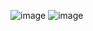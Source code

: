 ![image](https://github.com/jeanneljn/HKPCBot/assets/163082995/6905cfa5-9ddb-4a84-ac51-f3f26b3005dd)
![image](https://github.com/jeanneljn/HKPCBot/assets/163082995/90ef298b-75fd-4937-bf89-8e7bad4fedf7)
